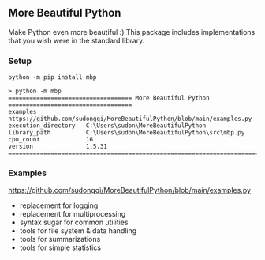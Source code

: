 ## More Beautiful Python

Make Python even more beautiful :) This package includes implementations that you wish were in the standard library.

### Setup

    python -m pip install mbp
    
    > python -m mbp
    =================================== More Beautiful Python ===================================
    examples              https://github.com/sudongqi/MoreBeautifulPython/blob/main/examples.py
    execution_directory   C:\Users\sudon\MoreBeautifulPython
    library_path          C:\Users\sudon\MoreBeautifulPython\src\mbp.py
    cpu_count             16
    version               1.5.31
    =============================================================================================

### Examples

https://github.com/sudongqi/MoreBeautifulPython/blob/main/examples.py

* replacement for logging
* replacement for multiprocessing
* syntax sugar for common utilities
* tools for file system & data handling
* tools for summarizations
* tools for simple statistics






